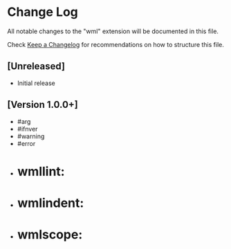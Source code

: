 # Change Log
All notable changes to the "wml" extension will be documented in this file.

Check [Keep a Changelog](http://keepachangelog.com/) for recommendations on how to structure this file.

## [Unreleased]
- Initial release

## [Version 1.0.0+]
+ #arg
+ #ifnver
+ #warning
+ #error
+ # wmllint:
+ # wmlindent:
+ # wmlscope: